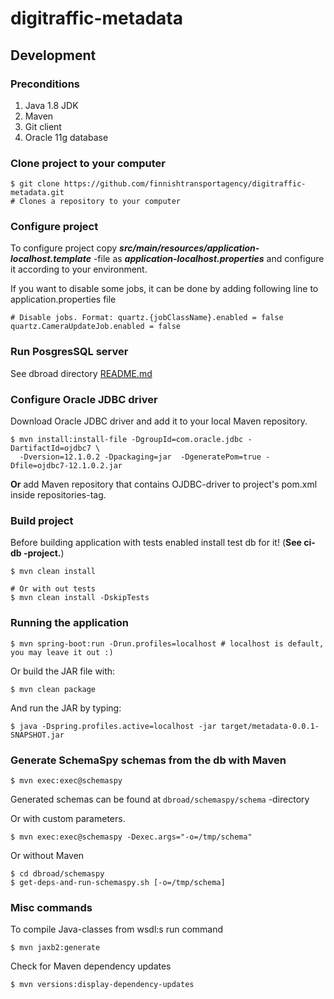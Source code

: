 # digitraffic-metadata

## Development

### Preconditions
1. Java 1.8 JDK
2. Maven
3. Git client
4. Oracle 11g database


### Clone project to your computer

    $ git clone https://github.com/finnishtransportagency/digitraffic-metadata.git
    # Clones a repository to your computer

### Configure project

To configure project copy ***src/main/resources/application-localhost.template*** -file
as ***application-localhost.properties*** and configure it according to your environment.

If you want to disable some jobs, it can be done by adding following line to application.properties file

    # Disable jobs. Format: quartz.{jobClassName}.enabled = false
    quartz.CameraUpdateJob.enabled = false

### Run PosgresSQL server

See dbroad directory [README.md](dbroad/README.md)
### Configure Oracle JDBC driver

Download Oracle JDBC driver and add it to your local Maven repository.

    $ mvn install:install-file -DgroupId=com.oracle.jdbc -DartifactId=ojdbc7 \
      -Dversion=12.1.0.2 -Dpackaging=jar  -DgeneratePom=true -Dfile=ojdbc7-12.1.0.2.jar

**Or** add Maven repository that contains OJDBC-driver to project's pom.xml inside repositories-tag.


### Build project

Before building application with tests enabled install test db for it! (**See ci-db -project.**)

    $ mvn clean install
    
    # Or with out tests
    $ mvn clean install -DskipTests

### Running the application

    $ mvn spring-boot:run -Drun.profiles=localhost # localhost is default, you may leave it out :)

Or build the JAR file with:

    $ mvn clean package

 And run the JAR by typing:

    $ java -Dspring.profiles.active=localhost -jar target/metadata-0.0.1-SNAPSHOT.jar

### Generate SchemaSpy schemas from the db with Maven

    $ mvn exec:exec@schemaspy

Generated schemas can be found at `dbroad/schemaspy/schema` -directory    

Or with custom parameters.
    
    $ mvn exec:exec@schemaspy -Dexec.args="-o=/tmp/schema"

Or without Maven

    $ cd dbroad/schemaspy
    $ get-deps-and-run-schemaspy.sh [-o=/tmp/schema]

### Misc commands

To compile Java-classes from wsdl:s run command

    $ mvn jaxb2:generate

Check for Maven dependency updates

    $ mvn versions:display-dependency-updates